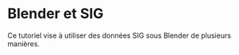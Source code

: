 # Blender et SIG

Ce tutoriel vise à utiliser des données SIG sous Blender de plusieurs manières.  
